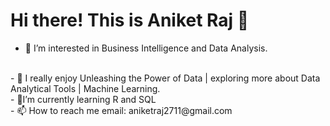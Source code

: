 # Hi there! This is Aniket Raj 👋 



- 👀 I’m interested in Business Intelligence and Data Analysis.<br>
 <br>
- 🌱 I really enjoy Unleashing the Power of Data | exploring more about Data Analytical Tools | Machine Learning.
<br>
- 💪I’m currently learning R and SQL
 <br>
- 📫 How to reach me email: aniketraj2711@gmail.com
<!--
**Aniket-Raj7/Aniket-Raj7** is a ✨ _special_ ✨ repository because its `README.md` (this file) appears on your GitHub profile.

Here are some ideas to get you started:

- 🔭 I’m currently working on ...
- 🌱 I’m currently learning ...
- 👯 I’m looking to collaborate on ...
- 🤔 I’m looking for help with ...
- 💬 Ask me about ...
- 📫 How to reach me: ...
- 😄 Pronouns: ...
- ⚡ Fun fact: ...
-->
